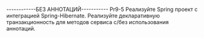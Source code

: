 ------------БЕЗ АННОТАЦИЙ-----------
Pr9-5
Реализуйте Spring проект с интеграцией Spring-Hibernate. Реализуйте
декларативную транзакционность для методов сервиса с/без использования
аннотаций. 
